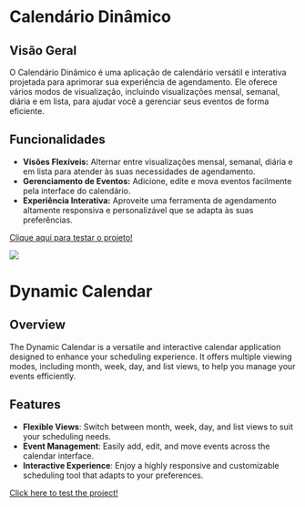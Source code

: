 # Calendário Dinâmico

## Visão Geral
O Calendário Dinâmico é uma aplicação de calendário versátil e interativa projetada para aprimorar sua experiência de agendamento. Ele oferece vários modos de visualização, incluindo visualizações mensal, semanal, diária e em lista, para ajudar você a gerenciar seus eventos de forma eficiente.

## Funcionalidades
- **Visões Flexíveis:** Alternar entre visualizações mensal, semanal, diária e em lista para atender às suas necessidades de agendamento.
- **Gerenciamento de Eventos:** Adicione, edite e mova eventos facilmente pela interface do calendário.
- **Experiência Interativa:** Aproveite uma ferramenta de agendamento altamente responsiva e personalizável que se adapta às suas preferências.

<a href="https://vinicius-rodriguess.github.io/Dynamic-Calendar/" target="_blank">Clique aqui para testar o projeto!</a>
<p></p>


<img src="./src/img/calendar.png"/>


# Dynamic Calendar

## Overview
The Dynamic Calendar is a versatile and interactive calendar application designed to enhance your scheduling experience. It offers multiple viewing modes, including month, week, day, and list views, to help you manage your events efficiently. 

## Features
- **Flexible Views**: Switch between month, week, day, and list views to suit your scheduling needs.
- **Event Management**: Easily add, edit, and move events across the calendar interface.
- **Interactive Experience**: Enjoy a highly responsive and customizable scheduling tool that adapts to your preferences.

<a href="https://vinicius-rodriguess.github.io/Dynamic-Calendar/" target="_blank">Click here to test the project!</a>
